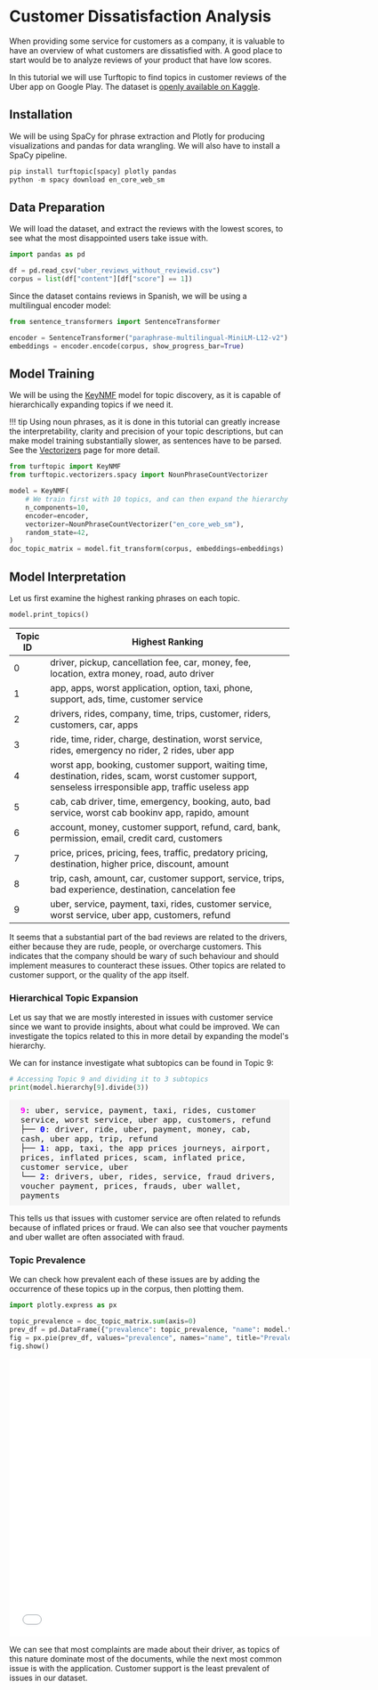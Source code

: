 # Customer Dissatisfaction Analysis

When providing some service for customers as a company, it is valuable to have an overview of what customers are dissatisfied with.
A good place to start would be to analyze reviews of your product that have low scores.

In this tutorial we will use Turftopic to find topics in customer reviews of the Uber app on Google Play.
The dataset is [openly available on Kaggle](https://www.kaggle.com/datasets/kanchana1990/uber-customer-reviews-dataset-2024?resource=download).

## Installation

We will be using SpaCy for phrase extraction and Plotly for producing visualizations and pandas for data wrangling.
We will also have to install a SpaCy pipeline.

```python
pip install turftopic[spacy] plotly pandas
python -m spacy download en_core_web_sm
```

## Data Preparation

We will load the dataset, and extract the reviews with the lowest scores, to see what the most disappointed users take issue with.

```python
import pandas as pd

df = pd.read_csv("uber_reviews_without_reviewid.csv")
corpus = list(df["content"][df["score"] == 1])
```

Since the dataset contains reviews in Spanish, we will be using a multilingual encoder model:

```python
from sentence_transformers import SentenceTransformer

encoder = SentenceTransformer("paraphrase-multilingual-MiniLM-L12-v2")
embeddings = encoder.encode(corpus, show_progress_bar=True)
```

## Model Training

We will be using the [KeyNMF](../KeyNMF.md) model for topic discovery, as it is capable of hierarchically expanding topics if we need it.

!!! tip
    Using noun phrases, as it is done in this tutorial can greatly increase the interpretability, clarity and precision of your topic descriptions, but can make model training substantially slower, as sentences have to be parsed.
    See the [Vectorizers](../vectorizers.md) page for more detail.

```python
from turftopic import KeyNMF
from turftopic.vectorizers.spacy import NounPhraseCountVectorizer

model = KeyNMF(
    # We train first with 10 topics, and can then expand the hierarchy if needed
    n_components=10,
    encoder=encoder,
    vectorizer=NounPhraseCountVectorizer("en_core_web_sm"),
    random_state=42,
)
doc_topic_matrix = model.fit_transform(corpus, embeddings=embeddings)
```

## Model Interpretation

Let us first examine the highest ranking phrases on each topic.

```python
model.print_topics()
```

| Topic ID | Highest Ranking |
| - | - |
| 0 | driver, pickup, cancellation fee, car, money, fee, location, extra money, road, auto driver |
| 1 | app, apps, worst application, option, taxi, phone, support, ads, time, customer service |
| 2 | drivers, rides, company, time, trips, customer, riders, customers, car, apps |
| 3 | ride, time, rider, charge, destination, worst service, rides, emergency no rider, 2 rides, uber app |
| 4 | worst app, booking, customer support, waiting time, destination, rides, scam, worst customer support, senseless irresponsible app, traffic useless app |
| 5 | cab, cab driver, time, emergency, booking, auto, bad service, worst cab bookinv app, rapido, amount |
| 6 | account, money, customer support, refund, card, bank, permission, email, credit card, customers |
| 7 | price, prices, pricing, fees, traffic, predatory pricing, destination, higher price, discount, amount |
| 8 | trip, cash, amount, car, customer support, service, trips, bad experience, destination, cancelation fee |
| 9 | uber, service, payment, taxi, rides, customer service, worst service, uber app, customers, refund |

It seems that a substantial part of the bad reviews are related to the drivers, either because they are rude, people, or overcharge customers.
This indicates that the company should be wary of such behaviour and should implement measures to counteract these issues.
Other topics are related to customer support, or the quality of the app itself.

### Hierarchical Topic Expansion

Let us say that we are mostly interested in issues with customer service since we want to provide insights, about what could be improved.
We can investigate the topics related to this in more detail by expanding the model's hierarchy.

We can for instance investigate what subtopics can be found in Topic 9:
```python
# Accessing Topic 9 and dividing it to 3 subtopics
print(model.hierarchy[9].divide(3))
```
<div style="background-color: #F5F5F5; padding: 10px; padding-left: 20px; padding-right: 20px;">
<tt style="font-size: 11pt">
<b style="color: magenta">9</b>: uber, service, payment, taxi, rides, customer service, worst service, uber app, customers, refund <br>
├── <b style="color: blue">0</b>: driver, ride, uber, payment, money, cab, cash, uber app, trip, refund <br>
├── <b style="color: blue">1</b>: app, taxi, the app prices journeys, airport, prices, inflated prices, scam, inflated price, customer service, uber <br>
└── <b style="color: blue">2</b>: drivers, uber, rides, service, fraud drivers, voucher payment, prices, frauds, uber wallet, payments <br>
</div>
</tt>

This tells us that issues with customer service are often related to refunds because of inflated prices or fraud.
We can also see that voucher payments and uber wallet are often associated with fraud.

### Topic Prevalence

We can check how prevalent each of these issues are by adding the occurrence of these topics up in the corpus, then plotting them.

```python
import plotly.express as px

topic_prevalence = doc_topic_matrix.sum(axis=0)
prev_df = pd.DataFrame({"prevalence": topic_prevalence, "name": model.topic_names})
fig = px.pie(prev_df, values="prevalence", names="name", title="Prevalence of topics in negative reviews.")
fig.show()
```

<center>
  <iframe src="../images/topic_pie.html", title="Plot of topic importance", style="height:500px;width:650px;padding:0px;border:none;"></iframe>
</center>



We can see that most complaints are made about their driver, as topics of this nature dominate most of the documents,
while the next most common issue is with the application.
Customer support is the least prevalent of issues in our dataset.

